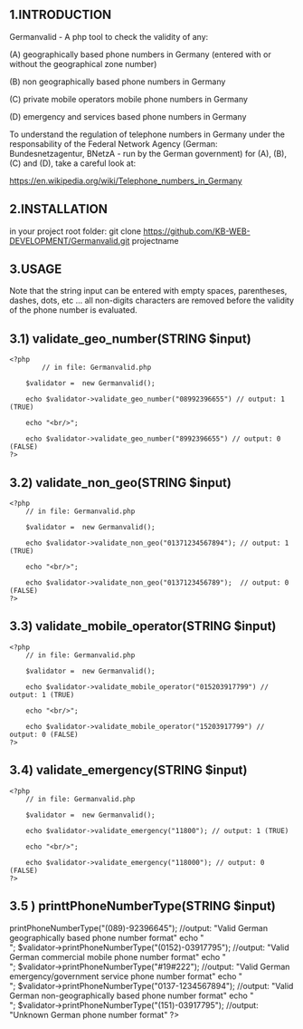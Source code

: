 1.INTRODUCTION
----------------
Germanvalid - A php tool to check the validity of any: 

(A) geographically based phone numbers in Germany (entered with or without the geographical zone number)

(B) non geographically based phone numbers in Germany

(C) private mobile operators mobile phone numbers in Germany

(D) emergency and services based phone numbers in Germany 

To understand the regulation of telephone numbers in Germany under the responsability of 
the Federal Network Agency (German: Bundesnetzagentur, BNetzA - run by the German government)
for (A), (B), (C) and (D), take a careful look at:

https://en.wikipedia.org/wiki/Telephone_numbers_in_Germany

2.INSTALLATION
----------------

in your project root folder: git clone https://github.com/KB-WEB-DEVELOPMENT/Germanvalid.git projectname

3.USAGE
---------

Note that the string input can be entered with empty spaces, parentheses, dashes, dots, etc ... all
non-digits characters are removed before the validity of the phone number is evaluated.

3.1) validate_geo_number(STRING $input)
-----------------------------------------

    <?php	
         	// in file: Germanvalid.php

		$validator =  new Germanvalid();

		echo $validator->validate_geo_number("08992396655") // output: 1 (TRUE)

		echo "<br/>";

		echo $validator->validate_geo_number("8992396655") // output: 0 (FALSE)
    ?>

3.2) validate_non_geo(STRING $input)
-------------------------------------

	<?php
		// in file: Germanvalid.php

		$validator =  new Germanvalid();

		echo $validator->validate_non_geo("01371234567894"); // output: 1 (TRUE)

		echo "<br/>";

		echo $validator->validate_non_geo("0137123456789");  // output: 0 (FALSE)
	?>

3.3) validate_mobile_operator(STRING  $input)
----------------------------------------------

	<?php
		// in file: Germanvalid.php

		$validator =  new Germanvalid();

		echo $validator->validate_mobile_operator("015203917799") // output: 1 (TRUE)

		echo "<br/>";

		echo $validator->validate_mobile_operator("15203917799") // output: 0 (FALSE)
	?>

3.4) validate_emergency(STRING $input)
---------------------------------------

	<?php
		// in file: Germanvalid.php

		$validator =  new Germanvalid();

		echo $validator->validate_emergency("11800"); // output: 1 (TRUE)

		echo "<br/>";

		echo $validator->validate_emergency("118000"); // output: 0 (FALSE)
	?>
	
3.5 ) printtPhoneNumberType(STRING $input)
-------------------------------------------

<?php

	$validator =  new Germanvalid();

	$validator->printPhoneNumberType("(089)-92396645"); //output: "Valid German geographically based phone number format"

	echo "<br/>";
	
	$validator->printPhoneNumberType("(0152)-03917795"); //output: "Valid German commercial mobile phone number format"
	
	echo "<br/>";
	
	$validator->printPhoneNumberType("#19#222"); //output: "Valid German emergency/government service phone number format"
	
	echo "<br/>";
	
	$validator->printPhoneNumberType("0137-1234567894"); //output: "Valid German non-geographically based phone number format"
	
	echo "<br/>";
	
	$validator->printPhoneNumberType("(151)-03917795"); //output: "Unknown German phone number format"
	
?>
